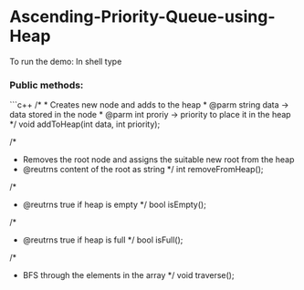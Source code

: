 # Ascending-Priority-Queue-using-Heap
<p>To run the demo: In shell type</p>
<h3>Public methods:</h3>
```c++
/*
* Creates new node and adds to the heap
* @parm string data -> data stored in the node
* @parm int proriy -> priority to place it in the heap
*/
void addToHeap(int data, int priority);

/*
* Removes the root node and assigns the suitable new root from the heap
* @reutrns content of the root as string
*/
int removeFromHeap();

/*
* @reutrns true if heap is empty
*/
bool isEmpty();

/*
* @reutrns true if heap is full
*/
bool isFull();

/*
* BFS through the elements in the array
*/
void traverse();
```
